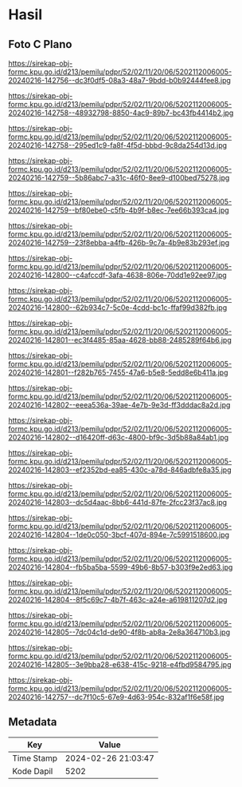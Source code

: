 # Hasil

## Foto C Plano

https://sirekap-obj-formc.kpu.go.id/d213/pemilu/pdpr/52/02/11/20/06/5202112006005-20240216-142756--dc3f0df5-08a3-48a7-9bdd-b0b92444fee8.jpg

https://sirekap-obj-formc.kpu.go.id/d213/pemilu/pdpr/52/02/11/20/06/5202112006005-20240216-142758--48932798-8850-4ac9-89b7-bc43fb4414b2.jpg

https://sirekap-obj-formc.kpu.go.id/d213/pemilu/pdpr/52/02/11/20/06/5202112006005-20240216-142758--295ed1c9-fa8f-4f5d-bbbd-9c8da254d13d.jpg

https://sirekap-obj-formc.kpu.go.id/d213/pemilu/pdpr/52/02/11/20/06/5202112006005-20240216-142759--5b86abc7-a31c-46f0-8ee9-d100bed75278.jpg

https://sirekap-obj-formc.kpu.go.id/d213/pemilu/pdpr/52/02/11/20/06/5202112006005-20240216-142759--bf80ebe0-c5fb-4b9f-b8ec-7ee66b393ca4.jpg

https://sirekap-obj-formc.kpu.go.id/d213/pemilu/pdpr/52/02/11/20/06/5202112006005-20240216-142759--23f8ebba-a4fb-426b-9c7a-4b9e83b293ef.jpg

https://sirekap-obj-formc.kpu.go.id/d213/pemilu/pdpr/52/02/11/20/06/5202112006005-20240216-142800--c4afccdf-3afa-4638-806e-70dd1e92ee97.jpg

https://sirekap-obj-formc.kpu.go.id/d213/pemilu/pdpr/52/02/11/20/06/5202112006005-20240216-142800--62b934c7-5c0e-4cdd-bc1c-ffaf99d382fb.jpg

https://sirekap-obj-formc.kpu.go.id/d213/pemilu/pdpr/52/02/11/20/06/5202112006005-20240216-142801--ec3f4485-85aa-4628-bb88-2485289f64b6.jpg

https://sirekap-obj-formc.kpu.go.id/d213/pemilu/pdpr/52/02/11/20/06/5202112006005-20240216-142801--f282b765-7455-47a6-b5e8-5edd8e6b411a.jpg

https://sirekap-obj-formc.kpu.go.id/d213/pemilu/pdpr/52/02/11/20/06/5202112006005-20240216-142802--eeea536a-39ae-4e7b-9e3d-ff3dddac8a2d.jpg

https://sirekap-obj-formc.kpu.go.id/d213/pemilu/pdpr/52/02/11/20/06/5202112006005-20240216-142802--d16420ff-d63c-4800-bf9c-3d5b88a84ab1.jpg

https://sirekap-obj-formc.kpu.go.id/d213/pemilu/pdpr/52/02/11/20/06/5202112006005-20240216-142803--ef2352bd-ea85-430c-a78d-846adbfe8a35.jpg

https://sirekap-obj-formc.kpu.go.id/d213/pemilu/pdpr/52/02/11/20/06/5202112006005-20240216-142803--dc5d4aac-8bb6-441d-87fe-2fcc23f37ac8.jpg

https://sirekap-obj-formc.kpu.go.id/d213/pemilu/pdpr/52/02/11/20/06/5202112006005-20240216-142804--1de0c050-3bcf-407d-894e-7c5991518600.jpg

https://sirekap-obj-formc.kpu.go.id/d213/pemilu/pdpr/52/02/11/20/06/5202112006005-20240216-142804--fb5ba5ba-5599-49b6-8b57-b303f9e2ed63.jpg

https://sirekap-obj-formc.kpu.go.id/d213/pemilu/pdpr/52/02/11/20/06/5202112006005-20240216-142804--8f5c69c7-4b7f-463c-a24e-a619811207d2.jpg

https://sirekap-obj-formc.kpu.go.id/d213/pemilu/pdpr/52/02/11/20/06/5202112006005-20240216-142805--7dc04c1d-de90-4f8b-ab8a-2e8a364710b3.jpg

https://sirekap-obj-formc.kpu.go.id/d213/pemilu/pdpr/52/02/11/20/06/5202112006005-20240216-142805--3e9bba28-e638-415c-9218-e4fbd9584795.jpg

https://sirekap-obj-formc.kpu.go.id/d213/pemilu/pdpr/52/02/11/20/06/5202112006005-20240216-142757--dc7f10c5-67e9-4d63-954c-832af1f6e58f.jpg


## Metadata

| Key        | Value               |
| ---------- | ------------------- |
| Time Stamp | 2024-02-26 21:03:47 |
| Kode Dapil | 5202                |



